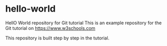 # hello-world
HellO World repository for Git tutorial
This is an example repository for the Git tutorial on https://www.w3schools.com

This repository is built step by step in the tutorial.






